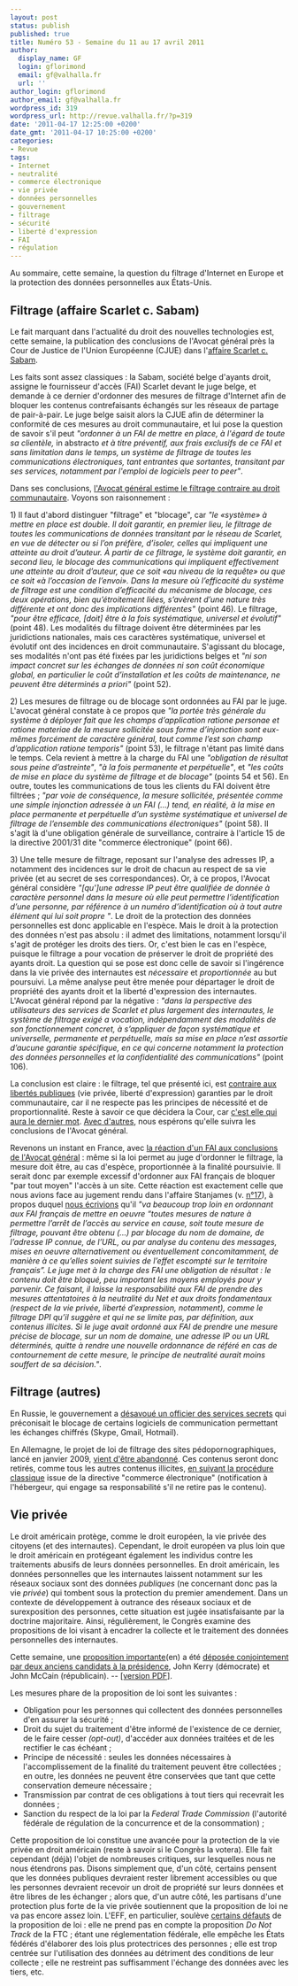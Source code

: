 ```yaml
---
layout: post
status: publish
published: true
title: Numéro 53 - Semaine du 11 au 17 avril 2011
author:
  display_name: GF
  login: gflorimond
  email: gf@valhalla.fr
  url: ''
author_login: gflorimond
author_email: gf@valhalla.fr
wordpress_id: 319
wordpress_url: http://revue.valhalla.fr/?p=319
date: '2011-04-17 12:25:00 +0200'
date_gmt: '2011-04-17 10:25:00 +0200'
categories:
- Revue
tags:
- Internet
- neutralité
- commerce électronique
- vie privée
- données personnelles
- gouvernement
- filtrage
- sécurité
- liberté d'expression
- FAI
- régulation
---
```

<p>Au sommaire, cette semaine, la question du filtrage d'Internet en Europe et la protection des données personnelles aux États-Unis.</p>
<h2>Filtrage (affaire Scarlet c. Sabam)</h2>
<p>Le fait marquant dans l'actualité du droit des nouvelles technologies est, cette semaine, la publication des conclusions de l'Avocat général près la Cour de Justice de l'Union Européenne (CJUE) dans l'<a href="http://www.pcinpact.com/actu/news/63035-sabam-scarlett-filtrage-conclusions-avocat.htm">affaire Scarlet c. Sabam</a>.</p>
<p>Les faits sont assez classiques : la Sabam, société belge d'ayants droit, assigne le fournisseur d'accès (FAI) Scarlet devant le juge belge, et demande à ce dernier d'ordonner des mesures de filtrage d'Internet afin de bloquer les contenus contrefaisants échangés sur les réseaux de partage de pair-à-pair. Le juge belge saisit alors la CJUE afin de déterminer la conformité de ces mesures au droit communautaire, et lui pose la question de savoir s'il peut <i>"ordonner à un FAI de mettre en place, à l'égard de toute sa clientèle, </i>in abstracto<i> et à titre préventif, aux frais exclusifs de ce FAI et sans limitation dans le temps, un système de filtrage de toutes les communications électroniques, tant entrantes que sortantes, transitant par ses services, notamment par l'emploi de logiciels peer to peer"</i>.</p>
<p>Dans ses conclusions, <a href="http://www.numerama.com/magazine/18566-le-filtrage-impose-aux-fai-est-illegal-pour-l-avocat-general-de-la-cjue.html">l'Avocat général estime le filtrage contraire au droit communautaire</a>. Voyons son raisonnement :</p>
<p>1) Il faut d'abord distinguer "filtrage" et "blocage", car <i>"le «système» à mettre en place est double. Il doit garantir, en premier lieu, le filtrage de toutes les communications de données transitant par le réseau de Scarlet, en vue de détecter ou si l’on préfère, d’isoler, celles qui impliquent une atteinte au droit d’auteur. À partir de ce filtrage, le système doit garantir, en second lieu, le blocage des communications qui impliquent effectivement une atteinte au droit d’auteur, que ce soit «au niveau de la requête» ou que ce soit «à l’occasion de l’envoi». Dans la mesure où l’efficacité du système de filtrage est une condition d’efficacité du mécanisme de blocage, ces deux opérations, bien qu’étroitement liées, s’avèrent d’une nature très différente et ont donc des implications différentes"</i> (point 46). Le filtrage, <i>"pour être efficace, [doit] être à la fois systématique, universel et évolutif"</i> (point 48). Les modalités du filtrage doivent être déterminées par les juridictions nationales, mais ces caractères systématique, universel et évolutif ont des incidences en droit communautaire. S'agissant du blocage, ses modalités n'ont pas été fixées par les juridictions belges et <i>"ni son impact concret sur les échanges de données ni son coût économique global, en particulier le coût d’installation et les coûts de maintenance, ne peuvent être déterminés a priori"</i> (point 52).</p>
<p>2) Les mesures de filtrage ou de blocage sont ordonnées au FAI par le juge. L'avocat général constate à ce propos que <i>"la portée très générale du système à déployer fait que les champs d’application ratione personae et ratione materiae de la mesure sollicitée sous forme d’injonction sont eux-mêmes forcément de caractère général, tout comme l’est son champ d’application ratione temporis"</i> (point 53), le filtrage n'étant pas limité dans le temps. Cela revient à mettre à la charge du FAI une <i>"obligation de résultat sous peine d’astreinte"</i>, <i>"à la fois permanente et perpétuelle"</i>, et <i>"les coûts de mise en place du système de filtrage et de blocage"</i> (points 54 et 56). En outre, toutes les communications de tous les clients du FAI doivent être filtrées ; <i>"par voie de conséquence, la mesure sollicitée, présentée comme une simple injonction adressée à un FAI (...) tend, en réalité, à la mise en place permanente et perpétuelle d’un système systématique et universel de filtrage de l’ensemble des communications électroniques"</i> (point 58). Il s'agit là d'une obligation générale de surveillance, contraire à l'article 15 de la directive 2001/31 dite "commerce électronique" (point 66).</p>
<p>3) Une telle mesure de filtrage, reposant sur l'analyse des adresses IP, a notamment des incidences sur le droit de chacun au respect de sa vie privée (et au secret de ses correspondances). Or, à ce propos, l'Avocat général considère <i>"[qu']une adresse IP peut être qualifiée de donnée à caractère personnel dans la mesure où elle peut permettre l’identification d’une personne, par référence à un numéro d’identification où à tout autre élément qui lui soit propre "</i>. Le droit de la protection des données personnelles est donc applicable en l'espèce. Mais le droit à la protection des données n'est pas absolu : il admet des limitations, notamment lorsqu'il s'agit de protéger les droits des tiers. Or, c'est bien le cas en l'espèce, puisque le filtrage a pour vocation de préserver le droit de propriété des ayants droit. La question qui se pose est donc celle de savoir si l'ingérence dans la vie privée des internautes est <i>nécessaire</i> et <i>proportionnée</i> au but poursuivi. La même analyse peut être menée pour départager le droit de propriété des ayants droit et la liberté d'expression des internautes. L'Avocat général répond par la négative : <i>"dans la perspective des utilisateurs des services de Scarlet et plus largement des internautes, le système de filtrage exigé a vocation, indépendamment des modalités de son fonctionnement concret, à s’appliquer de façon systématique et universelle, permanente et perpétuelle, mais sa mise en place n’est assortie d’aucune garantie spécifique, en ce qui concerne notamment la protection des données personnelles et la confidentialité des communications"</i> (point 106).</p>
<p>La conclusion est claire : le filtrage, tel que présenté ici, est <a href="http://www.pcinpact.com/actu/news/63093-francoise-castex-filtrage-blocage-europe.htm">contraire aux libertés publiques</a> (vie privée, liberté d'expression) garanties par le droit communautaire, car il ne respecte pas les principes de nécessité et de proportionnalité. Reste à savoir ce que décidera la Cour, car <a href="http://www.numerama.com/magazine/18581-filtrage-la-sacem-belge-tempere-l-avis-de-l-avocat-general.html">c'est elle qui aura le dernier mot</a>. <a href="http://www.numerama.com/magazine/18567-filtrage-l-avocat-general-envoie-un-message-fort-aux-eacutetats-recalcitrants.html">Avec d'autres</a>, nous espérons qu'elle suivra les conclusions de l'Avocat général.</p>
<p>Revenons un instant en France, avec <a href="http://www.pcinpact.com/actu/news/63127-sabam-scarlet-avocat-general-fai.htm">la réaction d'un FAI aux conclusions de l'Avocat général</a> : même si la loi permet au juge d'ordonner le filtrage, la mesure doit être, au cas d'espèce, proportionnée à la finalité poursuivie. Il serait donc par exemple excessif d'ordonner aux FAI français de bloquer "par tout moyen" l'accès à un site. Cette réaction est exactement celle que nous avions face au jugement rendu dans l'affaire Stanjames (v. <a href="http://revue.valhalla.fr/numeros/17/">n°17</a>), à propos duquel <a href="http://www.valhalla.fr/2010/08/14/observations-proposition-google-verizon-neutralite-du-net/">nous écrivions</a> qu'il <i>"va beaucoup trop loin en ordonnant aux FAI français de mettre en oeuvre “toutes mesures de nature à permettre l’arrêt de l’accès au service en cause, soit toute mesure de filtrage, pouvant être obtenu (...) par blocage du nom de domaine, de l’adresse IP connue, de l’URL, ou par analyse du contenu des messages, mises en oeuvre alternativement ou éventuellement concomitamment, de manière à ce qu’elles soient suivies de l’effet escompté sur le territoire français”. Le juge met à la charge des FAI une obligation de résultat : le contenu doit être bloqué, peu important les moyens employés pour y parvenir. Ce faisant, il laisse la responsabilité aux FAI de prendre des mesures attentatoires à la neutralité du Net et aux droits fondamentaux (respect de la vie privée, liberté d’expression, notamment), comme le filtrage DPI qu’il suggère et qui ne se limite pas, par définition, aux contenus illicites. Si le juge avait ordonné aux FAI de prendre une mesure précise de blocage, sur un nom de domaine, une adresse IP ou un URL déterminés, quitte à rendre une nouvelle ordonnance de référé en cas de contournement de cette mesure, le principe de neutralité aurait moins souffert de sa décision."</i>.</p>
<h2>Filtrage (autres)</h2>
<p>En Russie, le gouvernement a <a href="http://www.numerama.com/magazine/18542-la-russie-refuse-de-bloquer-skype-gmail-et-hotmail.html">désavoué un officier des services secrets</a> qui préconisait le blocage de certains logiciels de communication permettant les échanges chiffrés (Skype, Gmail, Hotmail).</p>
<p>En Allemagne, le projet de loi de filtrage des sites pédopornographiques, lancé en janvier 2009, <a href="http://www.clubic.com/connexion-internet/actualite-411258-allemagne-enterre-projet-loi-filtrage.html">vient d'être abandonné</a>. Ces contenus seront donc retirés, comme tous les autres contenus illicites, <a href="http://www.ecrans.fr/L-Allemagne-abandonne-le-filtrage,12477.html">en suivant la procédure classique</a> issue de la directive "commerce électronique" (notification à l'hébergeur, qui engage sa responsabilité s'il ne retire pas le contenu).</p>
<h2>Vie privée</h2>
<p>Le droit américain protège, comme le droit européen, la vie privée des citoyens (et des internautes). Cependant, le droit européen va plus loin que le droit américain en protégeant également les individus contre les traitements abusifs de leurs données personnelles. En droit américain, les données personnelles que les internautes laissent notamment sur les réseaux sociaux sont des données <i>publiques</i> (ne concernant donc pas la vie <i>privée</i>) qui tombent sous la protection du premier amendement. Dans un contexte de développement à outrance des réseaux sociaux et de surexposition des personnes, cette situation est jugée insatisfaisante par la doctrine majoritaire. Ainsi, régulièrement, le Congrès examine des propositions de loi visant à encadrer la collecte et le traitement des données personnelles des internautes. </p>
<p>Cette semaine, une <a href="http://kerry.senate.gov/work/issues/issue/?id=74638d00-002c-4f5e-9709-1cb51c6759e6&CFID=89951970&CFTOKEN=49007400">proposition importante</a><span class="lang">(en)</span> a été <a href="http://pro.clubic.com/legislation-loi-internet/actualite-411474-vie-privee-etats-unis-veulent-proteger-internaute.html">déposée conjointement par deux anciens candidats à la présidence</a>, John Kerry (démocrate) et John McCain (républicain). -- <a href="http://kerry.senate.gov/imo/media/doc/Commercial%20Privacy%20Bill%20of%20Rights%20Text.pdf">[version PDF]</a>.</p>
<p>Les mesures phare de la proposition de loi sont les suivantes :</p>
<ul>
<li>Obligation pour les personnes qui collectent des données personnelles d'en assurer la sécurité ;</li>
<li>Droit du sujet du traitement d'être informé de l'existence de ce dernier, de le faire cesser <i>(opt-out)</i>, d'accéder aux données traitées et de les rectifier le cas échéant ;</li>
<li>Principe de nécessité : seules les données nécessaires à l'accomplissement de la finalité du traitement peuvent être collectées ; en outre, les données ne peuvent être conservées que tant que cette conservation demeure nécessaire ;</li>
<li>Transmission par contrat de ces obligations à tout tiers qui recevrait les données ;</li>
<li>Sanction du respect de la loi par la <i>Federal Trade Commission</i> (l'autorité fédérale de régulation de la concurrence et de la consommation) ;</li>
</ul>
<p>Cette proposition de loi constitue une avancée pour la protection de la vie privée en droit américain (reste à savoir si le Congrès la votera). Elle fait cependant (déjà) l'objet de nombreuses critiques, sur lesquelles nous ne nous étendrons pas. Disons simplement que, d'un côté, certains pensent que les données publiques devraient rester librement accessibles ou que les personnes devraient recevoir un droit de propriété sur leurs données et être libres de les échanger ; alors que, d'un autre côté, les partisans d'une protection plus forte de la vie privée soutiennent que la proposition de loi ne va pas encore assez loin. L'EFF, en particulier, soulève <a href="http://www.eff.org/deeplinks/2011/04/well-meaning-privacy-bill-rights-could-codify">certains défauts</a> de la proposition de loi : elle ne prend pas en compte la proposition <i>Do Not Track</i> de la FTC ; étant une réglementation fédérale, elle empêche les États fédérés d'élaborer des lois plus protectrices des personnes ; elle est trop centrée sur l'utilisation des données au détriment des conditions de leur collecte ; elle ne restreint pas suffisamment l'échange des données avec les tiers, etc.</p>
